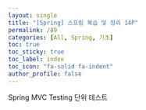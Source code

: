 ```yaml
---
layout: single
title: "[Spring] 스프링 복습 및 정리 14P"
permalink: /89
categories: [All, Spring, 기초]
toc: true
toc_sticky: true
toc_label: index
toc_icon: "fa-solid fa-indent"
author_profile: false
---
```

Spring MVC Testing 단위 테스트